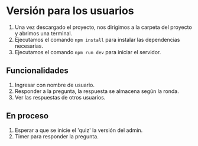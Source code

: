 # Versión para los usuarios

1. Una vez descargado el proyecto, nos dirigimos a la carpeta del proyecto y abrimos una terminal.
2. Ejecutamos el comando `npm install` para instalar las dependencias necesarias.
3. Ejecutamos el comando `npm run dev` para iniciar el servidor.

## Funcionalidades

1. Ingresar con nombre de usuario.
2. Responder a la pregunta, la respuesta se almacena según la ronda.
3. Ver las respuestas de otros usuarios.

## En proceso

1. Esperar a que se inicie el 'quiz' la versión del admin.
2. Timer para responder la pregunta.
